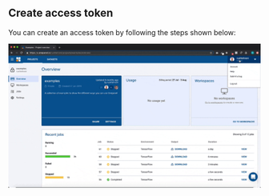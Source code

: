 ## Create access token

You can create an access token by following the steps shown below:

![Screenshot](/assets/img/access-token.gif)